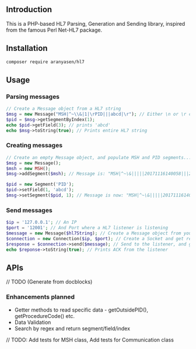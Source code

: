 ## Introduction

This is a PHP-based HL7 Parsing, Generation and Sending library, inspired from the famous Perl Net-HL7 package.

## Installation

```bash
composer require aranyasen/hl7
```

## Usage
### Parsing messages
```php
// Create a Message object from a HL7 string
$msg = new Message("MSH|^~\\&|1|\rPID|||abcd|\r"); // Either \n or \r can be used as segment endings
$pid = $msg->getSegmentByIndex(1);
echo $pid->getField(3); // prints 'abcd'
echo $msg->toString(true); // Prints entire HL7 string
```
### Creating messages

```php
// Create an empty Message object, and populate MSH and PID segments... 
$msg = new Message();
$msh = new MSH();
$msg->addSegment($msh); // Message is: "MSH|^~\&|||||20171116140058|||2017111614005840157||2.3|\n"

$pid = new Segment('PID');
$pid->setField(1, 'abcd');
$msg->setSegment($pid, 1); // Message is now: "MSH|^~\&|||||20171116140058|||2017111614005840157||2.3|\nPID|abcd|\n"
```

### Send messages
```php
$ip = '127.0.0.1'; // An IP
$port = '12001'; // And Port where a HL7 listener is listening
$message = new Message($hl7String); // Create a Message object from your HL7 string 
$connection = new Connection($ip, $port); // Create a Socket and get ready to send message 
$response = $connection->send($message); // Send to the listener, and get a response back
echo $reponse->toString(true); // Prints ACK from the listener 
```

## APIs
// TODO (Generate from docblocks)

### Enhancements planned
* Getter methods to read specific data - getOutsidePID(), getProcedureCode() etc.
* Data Validation
* Search by regex and return segment/field/index

// TODO: Add tests for MSH class, Add tests for Communication class
